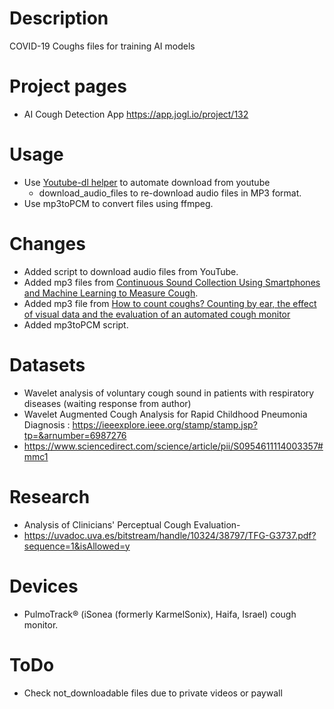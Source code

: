 # Description

COVID-19 Coughs files for training AI models

# Project pages

  - AI Cough Detection App https://app.jogl.io/project/132

# Usage

  - Use [Youtube-dl helper](https://github.com/hernanmd/yt) to automate download from youtube
    - download_audio_files to re-download audio files in MP3 format.
  - Use mp3toPCM to convert files using ffmpeg.

# Changes

  - Added script to download audio files from YouTube.
  - Added mp3 files from [Continuous Sound Collection Using Smartphones and Machine Learning to Measure Cough](https://www.ncbi.nlm.nih.gov/pubmed/32095775).
  - Added mp3 file from [How to count coughs? Counting by ear, the effect of visual data and the evaluation of an automated cough monitor](https://www.sciencedirect.com/science/article/pii/S0954611114003357#mmc1)
  - Added mp3toPCM script.

# Datasets

  - Wavelet analysis of voluntary cough sound in patients with respiratory diseases (waiting response from author)
  - Wavelet Augmented Cough Analysis for Rapid Childhood Pneumonia Diagnosis : https://ieeexplore.ieee.org/stamp/stamp.jsp?tp=&arnumber=6987276
  - https://www.sciencedirect.com/science/article/pii/S0954611114003357#mmc1

# Research

  - Analysis of Clinicians' Perceptual Cough Evaluation-
  - https://uvadoc.uva.es/bitstream/handle/10324/38797/TFG-G3737.pdf?sequence=1&isAllowed=y

# Devices

  -  PulmoTrack® (iSonea (formerly KarmelSonix), Haifa, Israel) cough monitor.

# ToDo

  - Check not_downloadable files due to private videos or paywall
